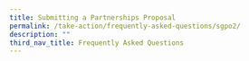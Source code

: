 ```yaml
---
title: Submitting a Partnerships Proposal
permalink: /take-action/frequently-asked-questions/sgpo2/
description: ""
third_nav_title: Frequently Asked Questions
---
```

